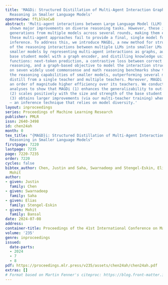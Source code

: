 ```yaml
---
title: 'MAGDi: Structured Distillation of Multi-Agent Interaction Graphs Improves
  Reasoning in Smaller Language Models'
openreview: ffLblkoCw8
abstract: 'Multi-agent interactions between Large Language Model (LLM) agents have
  shown major improvements on diverse reasoning tasks. However, these involve long
  generations from multiple models across several rounds, making them expensive. Moreover,
  these multi-agent approaches fail to provide a final, single model for efficient
  inference. To address this, we introduce MAGDi, a new method for structured distillation
  of the reasoning interactions between multiple LLMs into smaller LMs. MAGDi teaches
  smaller models by representing multi-agent interactions as graphs, augmenting a
  base student model with a graph encoder, and distilling knowledge using three objective
  functions: next-token prediction, a contrastive loss between correct and incorrect
  reasoning, and a graph-based objective to model the interaction structure. Experiments
  on seven widely used commonsense and math reasoning benchmarks show that MAGDi improves
  the reasoning capabilities of smaller models, outperforming several methods that
  distill from a single teacher and multiple teachers. Moreover, MAGDi also demonstrates
  an order of magnitude higher efficiency over its teachers. We conduct extensive
  analyses to show that MAGDi (1) enhances the generalizability to out-of-domain tasks,
  (2) scales positively with the size and strength of the base student model, and
  (3) obtains larger improvements (via our multi-teacher training) when applying self-consistency
  – an inference technique that relies on model diversity.'
layout: inproceedings
series: Proceedings of Machine Learning Research
publisher: PMLR
issn: 2640-3498
id: chen24ah
month: 0
tex_title: "{MAGD}i: Structured Distillation of Multi-Agent Interaction Graphs Improves
  Reasoning in Smaller Language Models"
firstpage: 7220
lastpage: 7235
page: 7220-7235
order: 7220
cycles: false
bibtex_author: Chen, Justin and Saha, Swarnadeep and Stengel-Eskin, Elias and Bansal,
  Mohit
author:
- given: Justin
  family: Chen
- given: Swarnadeep
  family: Saha
- given: Elias
  family: Stengel-Eskin
- given: Mohit
  family: Bansal
date: 2024-07-08
address:
container-title: Proceedings of the 41st International Conference on Machine Learning
volume: '235'
genre: inproceedings
issued:
  date-parts:
  - 2024
  - 7
  - 8
pdf: https://proceedings.mlr.press/v235/assets/chen24ah/chen24ah.pdf
extras: []
# Format based on Martin Fenner's citeproc: https://blog.front-matter.io/posts/citeproc-yaml-for-bibliographies/
---
```


